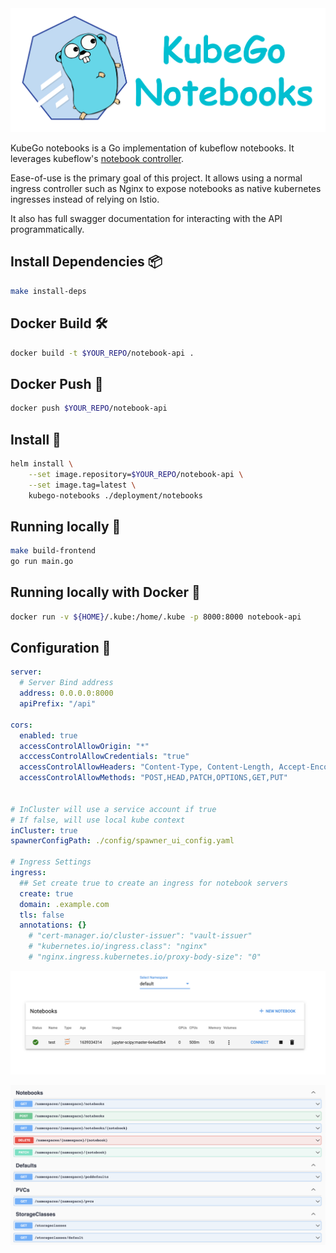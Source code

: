 <img width=800 src="docs/kubego.png"/>


KubeGo notebooks is a Go implementation of kubeflow notebooks.
It leverages kubeflow's [notebook controller](https://github.com/kubeflow/kubeflow/tree/master/components/notebook-controller).

Ease-of-use is the primary goal of this project. It allows using a normal ingress controller such as Nginx to expose notebooks as native kubernetes ingresses instead
of relying on Istio.

It also has full swagger documentation for interacting with the API programmatically.


## Install Dependencies 📦

```bash
make install-deps
```

## Docker Build 🛠️
```bash
docker build -t $YOUR_REPO/notebook-api .
```

## Docker Push 🚀
```bash
docker push $YOUR_REPO/notebook-api
```

## Install 🔌
```bash
helm install \
    --set image.repository=$YOUR_REPO/notebook-api \
    --set image.tag=latest \
    kubego-notebooks ./deployment/notebooks
```


## Running locally 👟
```bash
make build-frontend
go run main.go
```

## Running locally with Docker 🐳
```bash
docker run -v ${HOME}/.kube:/home/.kube -p 8000:8000 notebook-api
```

## Configuration 📖
```yaml
server:
  # Server Bind address
  address: 0.0.0.0:8000
  apiPrefix: "/api"

cors:
  enabled: true
  accessControlAllowOrigin: "*"
  acccessControlAllowCredentials: "true"
  accessControlAllowHeaders: "Content-Type, Content-Length, Accept-Encoding, X-CSRF-Token, Authorization, accept, origin"
  accessControlAllowMethods: "POST,HEAD,PATCH,OPTIONS,GET,PUT"


# InCluster will use a service account if true
# If false, will use local kube context
inCluster: true
spawnerConfigPath: ./config/spawner_ui_config.yaml

# Ingress Settings
ingress:
  ## Set create true to create an ingress for notebook servers
  create: true
  domain: .example.com
  tls: false
  annotations: {}
    # "cert-manager.io/cluster-issuer": "vault-issuer"
    # "kubernetes.io/ingress.class": "nginx"
    # "nginx.ingress.kubernetes.io/proxy-body-size": "0"
```


![](docs/ui.png)


![](docs/api.png)
